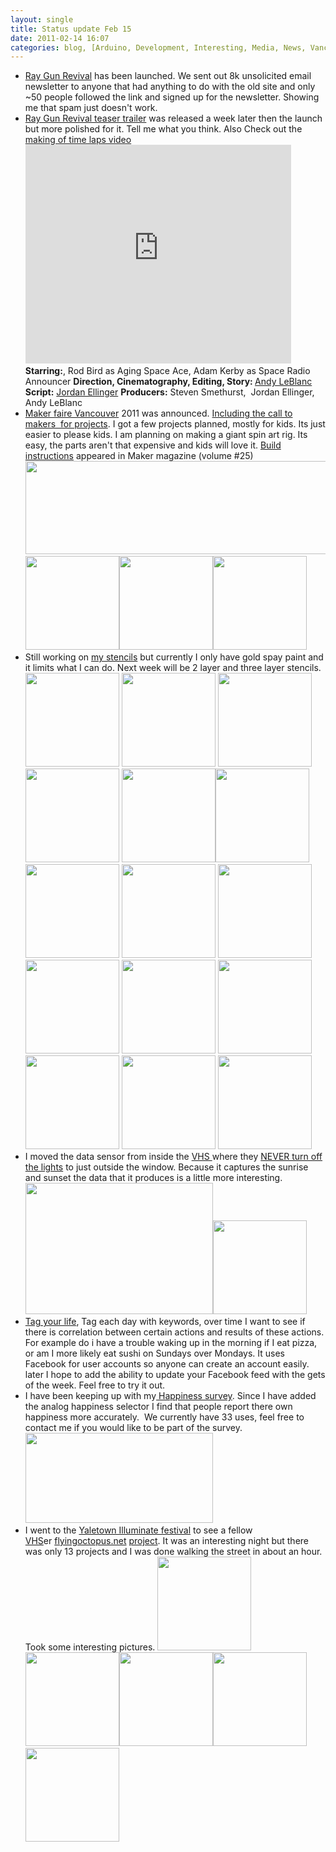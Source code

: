 ```yaml
---
layout: single
title: Status update Feb 15
date: 2011-02-14 16:07
categories: blog, [Arduino, Development, Interesting, Media, News, Vancouver]
---
```

<ul>
	<li><a href="http://www.raygunrevival.com/">Ray Gun Revival</a> has been launched. We sent out 8k unsolicited email newsletter to anyone that had anything to do with the old site and only ~50 people followed the link and signed up for the newsletter. Showing me that spam just doesn't work.</li>
	<li><a href="http://www.raygunrevival.com/rgr-teaser-trailer/">Ray Gun Revival teaser trailer</a> was released a week later then the launch but more polished for it. Tell me what you think. Also Check out the <a href="http://www.youtube.com/watch?v=u48ZG2ElAdM">making of time laps video</a>
<object classid="clsid:d27cdb6e-ae6d-11cf-96b8-444553540000" width="425" height="350" codebase="http://download.macromedia.com/pub/shockwave/cabs/flash/swflash.cab#version=6,0,40,0"><param name="src" value="http://www.youtube.com/v/rdFfrgbyDfE" /><embed type="application/x-shockwave-flash" width="425" height="350" src="http://www.youtube.com/v/rdFfrgbyDfE"></embed></object>
<strong>Starring:</strong>, Rod Bird as Aging Space Ace, Adam Kerby as Space Radio Announcer
<strong>Direction, Cinematography, Editing, Story: </strong><a href="http://www.criticaloddness.com/blog/">Andy LeBlanc</a>
<strong>Script:</strong> <a href="http://www.jordanlapp.com/">Jordan Ellinger</a>
<strong>Producers:</strong> Steven Smethurst,  Jordan Ellinger, <strong> </strong>Andy LeBlanc</li>
	<li><a href="http://vancouver.makerfaire.ca/">Maker faire Vancouver</a> 2011 was announced. <a href="http://vancouver.makerfaire.ca/makers/">Including the call to makers  for projects</a>. I got a few projects planned, mostly for kids. Its just easier to please kids. I am planning on making a giant spin art rig. Its easy, the parts aren't that expensive and kids will love it. <a href="http://blog.makezine.com/archive/2011/01/build-the-giant-spin-art-rig-from-m.html">Build instructions</a> appeared in Maker magazine (volume #25) <img class="alignnone size-full wp-image-1257" title="makerfair" src="/public/uploads/2011/02/makerfair.png" alt="" width="520" height="149" />
<a href="/public/uploads/2011/02/giant-spin-art-make-volume-251.jpg"><img class="alignnone size-thumbnail wp-image-1259" title="giant-spin-art-make-volume-25" src="/public/uploads/2011/02/giant-spin-art-make-volume-251-150x150.jpg" alt="" width="150" height="150" /></a><a href="/public/uploads/2011/02/giant-spin-art-final.jpg"><img class="alignnone size-thumbnail wp-image-1260" title="giant-spin-art-final" src="/public/uploads/2011/02/giant-spin-art-final-150x150.jpg" alt="" width="150" height="150" /></a><a href="/public/uploads/2011/02/Spin-Art.png"><img class="alignnone size-thumbnail wp-image-1261" title="Spin-Art" src="/public/uploads/2011/02/Spin-Art-150x150.png" alt="" width="150" height="150" /></a></li>
	<li><a href="/public/uploads/2011/02/Spin-Art.png"></a>Still working on <a href="/public/uploads/2011/02/stencils_2011-02-13_181421.zip">my stencils</a> but currently I only have gold spay paint and it limits what I can do. Next week will be 2 layer and three layer stencils.
<a href="/public/uploads/2011/02/pedobear.jpg"><img class="alignnone size-thumbnail wp-image-1276" title="pedobear" src="/public/uploads/2011/02/pedobear-150x150.jpg" alt="" width="150" height="150" /></a> <a href="/public/uploads/2011/02/IMG_7280.jpg"><img class="alignnone size-thumbnail wp-image-1283" title="Pedo bear " src="/public/uploads/2011/02/IMG_7280-150x150.jpg" alt="" width="150" height="150" /></a> <a href="/public/uploads/2011/02/Mario_Mushroom_2_by_GraffitiWatcher.jpg"><img class="alignnone size-thumbnail wp-image-1275" title="Mario_Mushroom_2_by_GraffitiWatcher" src="/public/uploads/2011/02/Mario_Mushroom_2_by_GraffitiWatcher-150x150.jpg" alt="" width="150" height="150" /></a> <a href="/public/uploads/2011/02/IMG_7283.jpg"><img class="alignnone size-thumbnail wp-image-1286" title="Mario mushroom " src="/public/uploads/2011/02/IMG_7283-150x150.jpg" alt="" width="150" height="150" /></a> <a href="/public/uploads/2011/02/Fallout_by_GraffitiWatcher.jpg"><img class="alignnone size-thumbnail wp-image-1268" title="Fallout_by_GraffitiWatcher" src="/public/uploads/2011/02/Fallout_by_GraffitiWatcher-150x150.jpg" alt="" width="150" height="150" /></a><a href="/public/uploads/2011/02/IMG_7282.jpg"><img class="alignnone size-thumbnail wp-image-1285" title="IMG_7282" src="/public/uploads/2011/02/IMG_7282-150x150.jpg" alt="" width="150" height="150" /></a> <a href="/public/uploads/2011/02/StencilC3PO.jpg"><img class="alignnone size-thumbnail wp-image-1294" title="StencilC3PO" src="/public/uploads/2011/02/StencilC3PO-150x150.jpg" alt="" width="150" height="150" /></a> <img class="alignnone size-thumbnail wp-image-1282" title="IMG_7279" src="/public/uploads/2011/02/IMG_7279-150x150.jpg" alt="" width="150" height="150" /> <a href="/public/uploads/2011/02/Joker_2_by_GraffitiWatcher.jpg"><img class="alignnone size-thumbnail wp-image-1274" title="Joker_2_by_GraffitiWatcher" src="/public/uploads/2011/02/Joker_2_by_GraffitiWatcher-150x150.jpg" alt="" width="150" height="150" /></a> <a href="/public/uploads/2011/02/IMG_7286.jpg"><img class="alignnone size-thumbnail wp-image-1289" title="IMG_7286" src="/public/uploads/2011/02/IMG_7286-150x150.jpg" alt="" width="150" height="150" /></a> <a href="/public/uploads/2011/02/IMG_7284.jpg"><img class="alignnone size-thumbnail wp-image-1287" title="IMG_7284" src="/public/uploads/2011/02/IMG_7284-150x150.jpg" alt="" width="150" height="150" /></a> <a href="/public/uploads/2011/02/IMG_7290.jpg"><img class="alignnone size-thumbnail wp-image-1293" title="IMG_7290" src="/public/uploads/2011/02/IMG_7290-150x150.jpg" alt="" width="150" height="150" /></a> <a href="/public/uploads/2011/02/IMG_7287.jpg"><img class="alignnone size-thumbnail wp-image-1290" title="IMG_7287" src="/public/uploads/2011/02/IMG_7287-150x150.jpg" alt="" width="150" height="150" /></a> <a href="/public/uploads/2011/02/IMG_7285.jpg"><img class="alignnone size-thumbnail wp-image-1288" title="IMG_7285" src="/public/uploads/2011/02/IMG_7285-150x150.jpg" alt="" width="150" height="150" /></a> <a href="/public/uploads/2011/02/IMG_7278.jpg"><img class="alignnone size-thumbnail wp-image-1281" title="IMG_7278" src="/public/uploads/2011/02/IMG_7278-150x150.jpg" alt="" width="150" height="150" /></a></li>
	<li>I moved the data sensor from inside the <a href="http://vancouver.hackspace.ca/wp/">VHS </a>where they <a href="http://en.wikipedia.org/wiki/Green_Revolution">NEVER turn off the lights</a> to just outside the window. Because it captures the sunrise and sunset the data that it produces is a little more interesting.
<a href="/public/uploads/2011/02/sensors.png"><img class="alignnone size-medium wp-image-1297" title="sensors" src="/public/uploads/2011/02/sensors-300x210.png" alt="" width="300" height="210" /></a><img class="alignnone size-thumbnail wp-image-1296" title="data sensor " src="/public/uploads/2011/02/IMG_7265-150x150.jpg" alt="" width="150" height="150" /></li>
	<li><a href="http://www.abluestar.com/utilities/tag/">Tag your life</a>, Tag each day with keywords, over time I want to see if there is correlation between certain actions and results of these actions. For example do i have a trouble waking up in the morning if I eat pizza, or am I more likely eat sushi on Sundays over Mondays. It uses Facebook for user accounts so anyone can create an account easily. later I hope to add the ability to update your Facebook feed with the gets of the week. Feel free to try it out.</li>
	<li>I have been keeping up with my<a href="http://www.abluestar.com/utilities/happiness/"> Happiness survey</a>. Since I have added the analog happiness selector I find that people report there own happiness more accurately.  We currently have 33 uses, feel free to contact me if you would like to be part of the survey.
<a href="/public/uploads/2011/02/happiness.png"><img class="alignnone size-medium wp-image-1299" title="happiness" src="/public/uploads/2011/02/happiness-300x144.png" alt="" width="300" height="144" /></a></li>
	<li>I went to the <a href="http://yaletowninfo.com/events/illuminate/">Yaletown Illuminate festival</a> to see a fellow <a href="http://vancouver.hackspace.ca/">VHS</a>er <a href="http://flyingoctopus.net/">flyingoctopus.net</a> <a href="http://blog.flyingoctopus.net/konkreet-performer">project</a>. It was an interesting night but there was only 13 projects and I was done walking the street in about an hour. Took some interesting pictures.
<a href="/public/uploads/2011/02/IMG_8238.jpg"><img class="alignnone size-thumbnail wp-image-1301" title="IMG_8238" src="/public/uploads/2011/02/IMG_8238-150x150.jpg" alt="" width="150" height="150" /></a> <img class="alignnone size-thumbnail wp-image-1303" title="IMG_8249" src="/public/uploads/2011/02/IMG_8249-150x150.jpg" alt="" width="150" height="150" /><img class="alignnone size-thumbnail wp-image-1302" title="IMG_8242" src="/public/uploads/2011/02/IMG_8242-150x150.jpg" alt="" width="150" height="150" /><a href="/public/uploads/2011/02/IMG_8255.jpg"><img class="alignnone size-thumbnail wp-image-1304" title="IMG_8255" src="/public/uploads/2011/02/IMG_8255-150x150.jpg" alt="" width="150" height="150" /></a> <a href="/public/uploads/2011/02/IMG_8260.jpg"><img class="alignnone size-thumbnail wp-image-1305" title="IMG_8260" src="/public/uploads/2011/02/IMG_8260-150x150.jpg" alt="" width="150" height="150" /></a></li>
</ul>
